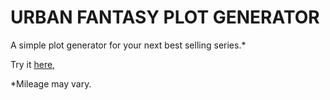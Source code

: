 # URBAN FANTASY PLOT GENERATOR

A simple plot generator for your next best selling series.*

Try it [here,](https://ufplotgenerator.netlify.app/)

*Mileage may vary.
